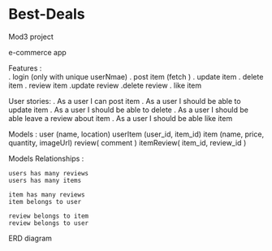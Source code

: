 # Best-Deals 
Mod3 project 

e-commerce app 

Features :  
    . login (only with unique userNmae)	
    . post item (fetch )
    . update item
    . delete item
    . review item
        .update review
        .delete review
    . like item 

User stories:
. As a user I can post item 
. As a user I should be able to update item 
. As a user I should be able to delete
. As a user I should be able leave a review about item 
. As a user I should be able like  item 


Models : 
    user   (name, location)
    userItem (user_id, item_id)
    item (name, price, quantity, imageUrl)
    review( comment )
    itemReview( item_id, review_id )




Models Relationships :
	
    users has many reviews
    users has many items
        
    item has many reviews 
    item belongs to user 

    review belongs to item
    review belongs to user


ERD diagram 







 
